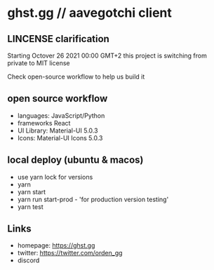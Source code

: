 # ghst.gg // aavegotchi client 


## LINCENSE clarification

Starting Octover 26 2021 00:00 GMT+2 this project is switching from private to MIT license

Check open-source workflow to help us build it



## open source workflow 

-  languages: JavaScript/Python
- frameworks React
- UI Library: Material-UI 5.0.3
- Icons: Material-UI Icons 5.0.3



## local deploy (ubuntu & macos)

* use yarn lock for versions
* yarn
* yarn start
* yarn run start-prod  - 'for production version testing'
* yarn test


## Links

* homepage: https://ghst.gg
* twitter: https://twitter.com/orden_gg
* discord 
